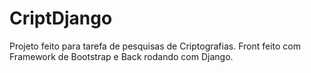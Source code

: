 # CriptDjango
Projeto feito para tarefa de pesquisas de Criptografias. Front feito com Framework de Bootstrap e Back rodando com Django.
